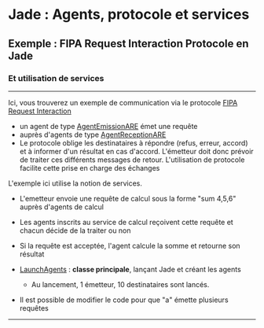 # Jade : Agents, protocole et services

## Exemple : FIPA Request Interaction Protocole en Jade
### Et utilisation de services

---

Ici, vous trouverez un exemple de communication via le protocole [FIPA Request Interaction](http://www.fipa.org/specs/fipa00026/SC00026H.html)
 - un agent de type [AgentEmissionARE](https://github.com/EmmanuelADAM/jade/blob/master/protocoles/requetes/agents/AgentEmissionARE.java) émet une requête 
 - auprès d'agents de type [AgentReceptionARE](https://github.com/EmmanuelADAM/jade/blob/master/protocoles/requetes/agents/AgentReceptionARE.java)
 - Le protocole oblige les destinataires à répondre (refus, erreur, accord) et à informer d'un résultat en cas d'accord. L'émetteur doit donc prévoir de traiter ces différents messages de retour. L'utilisation de protocole facilite cette prise en charge des échanges
 
L'exemple ici utilise la notion de services. 
 - L'emetteur envoie une requête de calcul sous la forme "sum 4,5,6" auprès d'agents de calcul
 - Les agents inscrits au service de calcul reçoivent cette requête et chacun décide de la traiter ou non
 - Si la requête est acceptée, l'agent calcule la somme et retourne son résultat


- [LaunchAgents](https://https://github.com/EmmanuelADAM/jade/blob/master/protocoles/requetes/launch/LaunchAgents.java) : **classe principale**, lançant Jade et créant les agents
   - Au lancement,  1 émetteur, 10 destinataires sont lancés. 


- Il est possible de modifier le code pour que "a" émette plusieurs requêtes 
 ---
